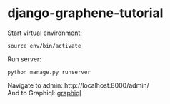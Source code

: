 # django-graphene-tutorial


Start virtual environment:

`source env/bin/activate`

Run server:

`python manage.py runserver`

Navigate to admin: http://localhost:8000/admin/ <br>
And to Graphiql: [graphiql](http://localhost:8000/graphql#query=query%20%7B%0A%20%20allQuestions%20%7B%0A%20%20%20%20title%0A%20%20%7D%0A%20%20anAnswer(id%3A7)%7B%0A%20%20%20%20answerText%0A%20%20%7D%0A%20%20allAnswersToQuestionX(questionId%3A4)%7B%0A%20%20%20%20answerText%0A%20%20%7D%0A%7D%0A)

